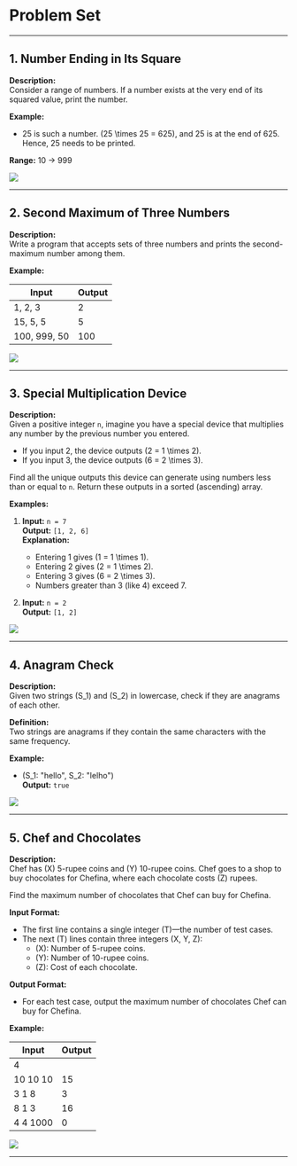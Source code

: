 # Problem Set

---

## 1. Number Ending in Its Square

**Description:**  
Consider a range of numbers. If a number exists at the very end of its squared value, print the number.

**Example:**  
- 25 is such a number. \(25 \times 25 = 625\), and 25 is at the end of 625. Hence, 25 needs to be printed.

**Range:** 10 → 999  

<img src="https://img.shields.io/badge/Level-Beginner-blue?style=for-the-badge" />

---

## 2. Second Maximum of Three Numbers

**Description:**  
Write a program that accepts sets of three numbers and prints the second-maximum number among them.  

**Example:**

| Input        | Output |
|--------------|--------|
| 1, 2, 3      | 2      |
| 15, 5, 5     | 5      |
| 100, 999, 50 | 100    |

<img src="https://img.shields.io/badge/Level-Beginner-blue?style=for-the-badge" />

---

## 3. Special Multiplication Device

**Description:**  
Given a positive integer `n`, imagine you have a special device that multiplies any number by the previous number you entered.  

- If you input 2, the device outputs \(2 = 1 \times 2\).
- If you input 3, the device outputs \(6 = 2 \times 3\).

Find all the unique outputs this device can generate using numbers less than or equal to `n`. Return these outputs in a sorted (ascending) array.  

**Examples:**  
1. **Input:** `n = 7`  
   **Output:** `[1, 2, 6]`  
   **Explanation:**  
   - Entering 1 gives \(1 = 1 \times 1\).
   - Entering 2 gives \(2 = 1 \times 2\).
   - Entering 3 gives \(6 = 2 \times 3\).
   - Numbers greater than 3 (like 4) exceed 7.

2. **Input:** `n = 2`  
   **Output:** `[1, 2]`  

<img src="https://img.shields.io/badge/Level-Intermediate-yellow?style=for-the-badge" />

---

## 4. Anagram Check

**Description:**  
Given two strings \(S_1\) and \(S_2\) in lowercase, check if they are anagrams of each other.  

**Definition:**  
Two strings are anagrams if they contain the same characters with the same frequency.  

**Example:**  
- \(S_1: "hello", S_2: "lelho"\)  
  **Output:** `true`  

<img src="https://img.shields.io/badge/Level-Beginner-blue?style=for-the-badge" />

---

## 5. Chef and Chocolates

**Description:**  
Chef has \(X\) 5-rupee coins and \(Y\) 10-rupee coins. Chef goes to a shop to buy chocolates for Chefina, where each chocolate costs \(Z\) rupees.  

Find the maximum number of chocolates that Chef can buy for Chefina.  

**Input Format:**  
- The first line contains a single integer \(T\)—the number of test cases.  
- The next \(T\) lines contain three integers \(X, Y, Z\):  
  - \(X\): Number of 5-rupee coins.  
  - \(Y\): Number of 10-rupee coins.  
  - \(Z\): Cost of each chocolate.  

**Output Format:**  
- For each test case, output the maximum number of chocolates Chef can buy for Chefina.

**Example:**

| Input                  | Output |
|------------------------|--------|
| 4                     |        |
| 10 10 10              | 15     |
| 3 1 8                 | 3      |
| 8 1 3                 | 16     |
| 4 4 1000              | 0      |

<img src="https://img.shields.io/badge/Level-Beginner-blue?style=for-the-badge" />

---
